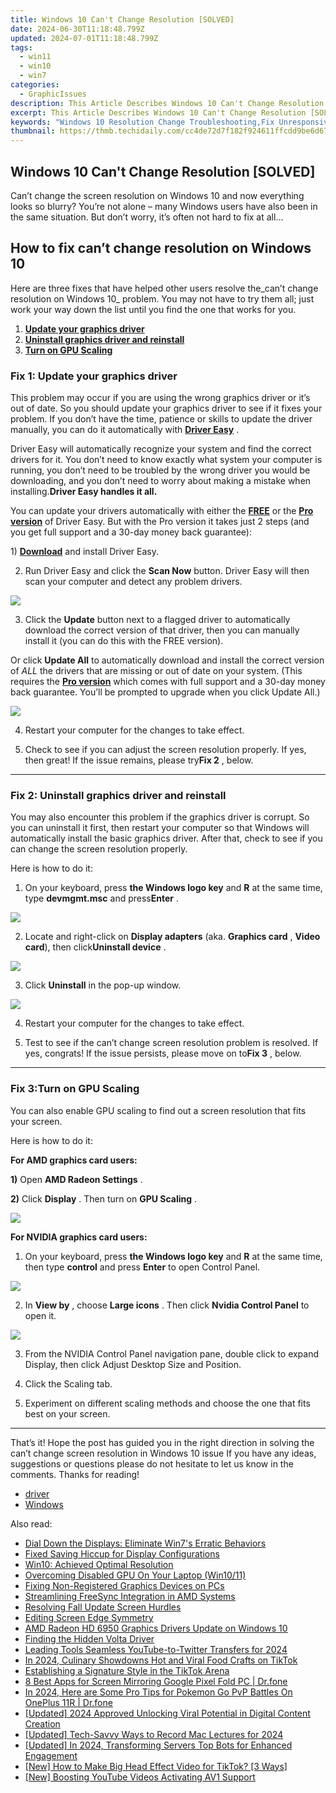 ```yaml
---
title: Windows 10 Can't Change Resolution [SOLVED]
date: 2024-06-30T11:18:48.799Z
updated: 2024-07-01T11:18:48.799Z
tags:
  - win11
  - win10
  - win7
categories:
  - GraphicIssues
description: This Article Describes Windows 10 Can't Change Resolution [SOLVED]
excerpt: This Article Describes Windows 10 Can't Change Resolution [SOLVED]
keywords: "Windows 10 Resolution Change Troubleshooting,Fix Unresponsive Display Settings on Windows 10,Written By,Title,Keywords,Content Summary,Article Breakdown:"
thumbnail: https://thmb.techidaily.com/cc4de72d7f182f924611ffcdd9be6d67698446b35913acbf3e4fc8c5af445646.jpg
---
```


## Windows 10 Can't Change Resolution [SOLVED]

 Can’t change the screen resolution on Windows 10 and now everything looks so blurry? You’re not alone – many Windows users have also been in the same situation. But don’t worry, it’s often not hard to fix at all…

## How to fix can’t change resolution on Windows 10

 Here are three fixes that have helped other users resolve the_can’t change resolution on Windows 10_ problem. You may not have to try them all; just work your way down the list until you find the one that works for you.

1. **[Update your graphics driver](#F1)**
2. **[Uninstall graphics driver and reinstall](#F2)**
3. **[Turn on GPU Scaling](#F3)**

### Fix 1: Update your graphics driver

 This problem may occur if you are using the wrong graphics driver or it’s out of date. So you should update your graphics driver to see if it fixes your problem. If you don’t have the time, patience or skills to update the driver manually, you can do it automatically with [](https://tools.techidaily.com/drivereasy/download/) **[Driver Easy](https://tools.techidaily.com/drivereasy/download/)**  .

 Driver Easy will automatically recognize your system and find the correct drivers for it. You don’t need to know exactly what system your computer is running, you don’t need to be troubled by the wrong driver you would be downloading, and you don’t need to worry about making a mistake when installing.**Driver Easy handles it all.**

 You can update your drivers automatically with either the [**FREE**](https://tools.techidaily.com/drivereasy/download/) or the [**Pro version**](https://tools.techidaily.com/drivereasy/download/) of Driver Easy. But with the Pro version it takes just 2 steps (and you get full support and a 30-day money back guarantee):

 1)[](https://tools.techidaily.com/drivereasy/download/) **[Download](https://tools.techidaily.com/drivereasy/download/)** [](https://tools.techidaily.com/drivereasy/download/) and install Driver Easy.

 2) Run Driver Easy and click the **Scan Now** button. Driver Easy will then scan your computer and detect any problem drivers.

![](https://images.drivereasy.com/wp-content/uploads/2019/06/image-439.png)

 3) Click the **Update**  button next to a flagged driver to automatically download the correct version of that driver, then you can manually install it (you can do this with the FREE version).

 Or click **Update All** to automatically download and install the correct version of _ALL_ the drivers that are missing or out of date on your system. (This requires the **[Pro version](https://tools.techidaily.com/drivereasy/download/)**  which comes with full support and a 30-day money back guarantee. You’ll be prompted to upgrade when you click Update All.)

![](https://images.drivereasy.com/wp-content/uploads/2019/08/image-283.png)

4) Restart your computer for the changes to take effect.

5) Check to see if you can adjust the screen resolution properly. If yes, then great! If the issue remains, please try**Fix 2** , below.

---

### Fix 2: Uninstall graphics driver and reinstall

 You may also encounter this problem if the graphics driver is corrupt. So you can uninstall it first, then restart your computer so that Windows will automatically install the basic graphics driver. After that, check to see if you can change the screen resolution properly.

Here is how to do it:

 1) On your keyboard, press **the Windows logo key** and **R**  at the same time, type **devmgmt.msc** and press**Enter** .

![](https://images.drivereasy.com/wp-content/uploads/2019/10/image-311.png)

 2) Locate and right-click on **Display adapters** (aka. **Graphics card** , **Video card**), then click**Uninstall device** .

![](https://images.drivereasy.com/wp-content/uploads/2019/10/image-312.png)

 3) Click **Uninstall** in the pop-up window.

![](https://images.drivereasy.com/wp-content/uploads/2018/09/img_5b91f147059a0.png)

4) Restart your computer for the changes to take effect.

5) Test to see if the can’t change screen resolution problem is resolved. If yes, congrats! If the issue persists, please move on to**Fix 3** , below.

---

### Fix 3:**Turn on GPU Scaling**

 You can also enable GPU scaling to find out a screen resolution that fits your screen.

Here is how to do it:

**For AMD graphics card users:**

**1)** Open **AMD Radeon Settings** .

**2)** Click **Display** . Then turn on **GPU Scaling** .

![](https://images.drivereasy.com/wp-content/uploads/2018/02/img_5a81660bb9d4e.png)

**For NVIDIA graphics card users:**

 1) On your keyboard, press **the Windows logo key** and **R** at the same time, then type **control**  and press **Enter**  to open Control Panel.

![](https://images.drivereasy.com/wp-content/uploads/2019/07/image-542.png)

 2) In **View by** , choose **Large icons** . Then click **Nvidia Control Panel** to open it.

![](https://images.drivereasy.com/wp-content/uploads/2019/08/image-224-1024x607.png)

 3) From the NVIDIA Control Panel navigation pane, double click to expand Display, then click Adjust Desktop Size and Position.

 4) Click the Scaling tab.

 5) Experiment on different scaling methods and choose the one that fits best on your screen.

---

 That’s it! Hope the post has guided you in the right direction in solving the can’t change screen resolution in Windows 10 issue If you have any ideas, suggestions or questions please do not hesitate to let us know in the comments. Thanks for reading!

* [driver](https://tools.techidaily.com/drivereasy/download/)
* [Windows](https://tools.techidaily.com/drivereasy/download/)

<ins class="adsbygoogle"
     style="display:block"
     data-ad-format="autorelaxed"
     data-ad-client="ca-pub-7571918770474297"
     data-ad-slot="1223367746"></ins>



<ins class="adsbygoogle"
     style="display:block"
     data-ad-client="ca-pub-7571918770474297"
     data-ad-slot="8358498916"
     data-ad-format="auto"
     data-full-width-responsive="true"></ins>

<span class="atpl-alsoreadstyle">Also read:</span>
<div><ul>
<li><a href="https://graphic-issues.techidaily.com/dial-down-the-displays-eliminate-win7s-erratic-behaviors/"><u>Dial Down the Displays: Eliminate Win7's Erratic Behaviors</u></a></li>
<li><a href="https://graphic-issues.techidaily.com/fixed-saving-hiccup-for-display-configurations/"><u>Fixed Saving Hiccup for Display Configurations</u></a></li>
<li><a href="https://graphic-issues.techidaily.com/win10-achieved-optimal-resolution/"><u>Win10: Achieved Optimal Resolution</u></a></li>
<li><a href="https://graphic-issues.techidaily.com/overcoming-disabled-gpu-on-your-laptop-win1011/"><u>Overcoming Disabled GPU On Your Laptop (Win10/11)</u></a></li>
<li><a href="https://graphic-issues.techidaily.com/fixing-non-registered-graphics-devices-on-pcs/"><u>Fixing Non-Registered Graphics Devices on PCs</u></a></li>
<li><a href="https://graphic-issues.techidaily.com/streamlining-freesync-integration-in-amd-systems/"><u>Streamlining FreeSync Integration in AMD Systems</u></a></li>
<li><a href="https://graphic-issues.techidaily.com/resolving-fall-update-screen-hurdles/"><u>Resolving Fall Update Screen Hurdles</u></a></li>
<li><a href="https://graphic-issues.techidaily.com/editing-screen-edge-symmetry/"><u>Editing Screen Edge Symmetry</u></a></li>
<li><a href="https://graphic-issues.techidaily.com/amd-radeon-hd-6950-graphics-drivers-update-on-windows-10/"><u>AMD Radeon HD 6950 Graphics Drivers Update on Windows 10</u></a></li>
<li><a href="https://graphic-issues.techidaily.com/finding-the-hidden-volta-driver/"><u>Finding the Hidden Volta Driver</u></a></li>
<li><a href="https://extra-approaches.techidaily.com/leading-tools-seamless-youtube-to-twitter-transfers-for-2024/"><u>Leading Tools  Seamless YouTube-to-Twitter Transfers for 2024</u></a></li>
<li><a href="https://tiktok-clips.techidaily.com/in-2024-culinary-showdowns-hot-and-viral-food-crafts-on-tiktok/"><u>In 2024, Culinary Showdowns  Hot and Viral Food Crafts on TikTok</u></a></li>
<li><a href="https://tiktok-videos.techidaily.com/establishing-a-signature-style-in-the-tiktok-arena/"><u>Establishing a Signature Style in the TikTok Arena</u></a></li>
<li><a href="https://screen-mirror.techidaily.com/8-best-apps-for-screen-mirroring-google-pixel-fold-pc-drfone-by-drfone-android/"><u>8 Best Apps for Screen Mirroring Google Pixel Fold PC | Dr.fone</u></a></li>
<li><a href="https://android-pokemon-go.techidaily.com/in-2024-here-are-some-pro-tips-for-pokemon-go-pvp-battles-on-oneplus-11r-drfone-by-drfone-virtual-android/"><u>In 2024, Here are Some Pro Tips for Pokemon Go PvP Battles On OnePlus 11R | Dr.fone</u></a></li>
<li><a href="https://facebook-videos.techidaily.com/updated-2024-approved-unlocking-viral-potential-in-digital-content-creation/"><u>[Updated] 2024 Approved  Unlocking Viral Potential in Digital Content Creation</u></a></li>
<li><a href="https://screen-video-capture.techidaily.com/updated-tech-savvy-ways-to-record-mac-lectures-for-2024/"><u>[Updated] Tech-Savvy Ways to Record Mac Lectures for 2024</u></a></li>
<li><a href="https://discord-videos.techidaily.com/updated-in-2024-transforming-servers-top-bots-for-enhanced-engagement/"><u>[Updated] In 2024, Transforming Servers  Top Bots for Enhanced Engagement</u></a></li>
<li><a href="https://tiktok-video-files.techidaily.com/new-how-to-make-big-head-effect-video-for-tiktok-3-ways/"><u>[New] How to Make Big Head Effect Video for TikTok? [3 Ways]</u></a></li>
<li><a href="https://youtube-clips.techidaily.com/new-boosting-youtube-videos-activating-av1-support/"><u>[New] Boosting YouTube Videos  Activating AV1 Support</u></a></li>
</ul></div>
